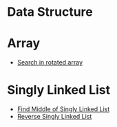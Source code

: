 # Data Structure

# Array
- [Search in rotated array](#)

# Singly Linked List
- [Find Middle of Singly Linked List](https://github.com/AtulDwivedi/java-in-depth/blob/d54c297306dadb60fa108990b04cacf4fb4e80b7/data-structure/src/main/java/com/atuldwivedi/jid/ds/linkedlist/LinkedList.java#L161)
- [Reverse Singly Linked List](https://github.com/AtulDwivedi/java-in-depth/blob/d54c297306dadb60fa108990b04cacf4fb4e80b7/data-structure/src/main/java/com/atuldwivedi/jid/ds/linkedlist/LinkedList.java#L174)
